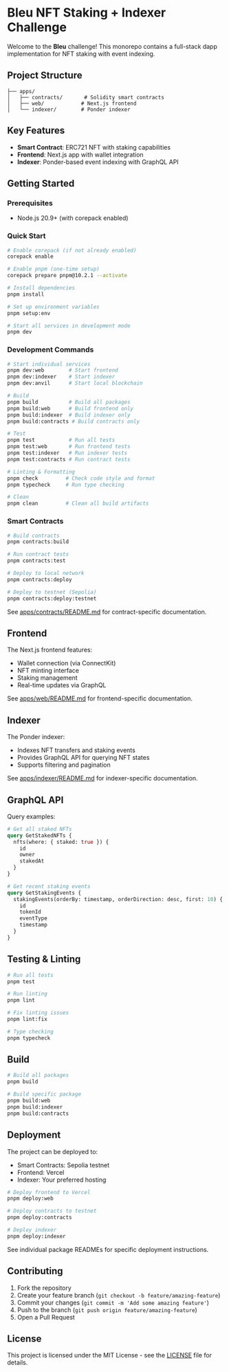 # Bleu NFT Staking + Indexer Challenge

Welcome to the **Bleu** challenge! This monorepo contains a full-stack dapp implementation for NFT staking with event indexing.

## Project Structure

```
├── apps/
│   ├── contracts/       # Solidity smart contracts
│   ├── web/            # Next.js frontend
│   └── indexer/        # Ponder indexer
```

## Key Features

- **Smart Contract**: ERC721 NFT with staking capabilities
- **Frontend**: Next.js app with wallet integration
- **Indexer**: Ponder-based event indexing with GraphQL API

## Getting Started

### Prerequisites

- Node.js 20.9+ (with corepack enabled)

### Quick Start

```bash
# Enable corepack (if not already enabled)
corepack enable

# Enable pnpm (one-time setup)
corepack prepare pnpm@10.2.1 --activate

# Install dependencies
pnpm install

# Set up environment variables
pnpm setup:env

# Start all services in development mode
pnpm dev
```

### Development Commands

```bash
# Start individual services
pnpm dev:web        # Start frontend
pnpm dev:indexer    # Start indexer
pnpm dev:anvil      # Start local blockchain

# Build
pnpm build          # Build all packages
pnpm build:web      # Build frontend only
pnpm build:indexer  # Build indexer only
pnpm build:contracts # Build contracts only

# Test
pnpm test           # Run all tests
pnpm test:web       # Run frontend tests
pnpm test:indexer   # Run indexer tests
pnpm test:contracts # Run contract tests

# Linting & Formatting
pnpm check         # Check code style and format
pnpm typecheck     # Run type checking

# Clean
pnpm clean         # Clean all build artifacts
```

### Smart Contracts

```bash
# Build contracts
pnpm contracts:build

# Run contract tests
pnpm contracts:test

# Deploy to local network
pnpm contracts:deploy

# Deploy to testnet (Sepolia)
pnpm contracts:deploy:testnet
```

See [apps/contracts/README.md](apps/contracts/README.md) for contract-specific documentation.

## Frontend

The Next.js frontend features:

- Wallet connection (via ConnectKit)
- NFT minting interface
- Staking management
- Real-time updates via GraphQL

See [apps/web/README.md](apps/web/README.md) for frontend-specific documentation.

## Indexer

The Ponder indexer:

- Indexes NFT transfers and staking events
- Provides GraphQL API for querying NFT states
- Supports filtering and pagination

See [apps/indexer/README.md](apps/indexer/README.md) for indexer-specific documentation.

## GraphQL API

Query examples:

```graphql
# Get all staked NFTs
query GetStakedNFTs {
  nfts(where: { staked: true }) {
    id
    owner
    stakedAt
  }
}

# Get recent staking events
query GetStakingEvents {
  stakingEvents(orderBy: timestamp, orderDirection: desc, first: 10) {
    id
    tokenId
    eventType
    timestamp
  }
}
```

## Testing & Linting

```bash
# Run all tests
pnpm test

# Run linting
pnpm lint

# Fix linting issues
pnpm lint:fix

# Type checking
pnpm typecheck
```

## Build

```bash
# Build all packages
pnpm build

# Build specific package
pnpm build:web
pnpm build:indexer
pnpm build:contracts
```

## Deployment

The project can be deployed to:

- Smart Contracts: Sepolia testnet
- Frontend: Vercel
- Indexer: Your preferred hosting

```bash
# Deploy frontend to Vercel
pnpm deploy:web

# Deploy contracts to testnet
pnpm deploy:contracts

# Deploy indexer
pnpm deploy:indexer
```

See individual package READMEs for specific deployment instructions.

## Contributing

1. Fork the repository
2. Create your feature branch (`git checkout -b feature/amazing-feature`)
3. Commit your changes (`git commit -m 'Add some amazing feature'`)
4. Push to the branch (`git push origin feature/amazing-feature`)
5. Open a Pull Request

## License

This project is licensed under the MIT License - see the [LICENSE](LICENSE) file for details.
